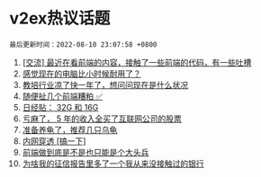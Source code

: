 # v2ex热议话题

`最后更新时间：2022-08-10 23:07:58 +0800`

1. [[交流] 最近在看前端的内容，接触了一些前端的代码，有一些吐槽](https://www.v2ex.com/t/871818)
1. [感觉现在的电脑比小时候耐用了？](https://www.v2ex.com/t/871817)
1. [教培行业凉了快一年了，想问问现在是什么状况](https://www.v2ex.com/t/871823)
1. [随便扯几个前端糟粕 ✅](https://www.v2ex.com/t/871848)
1. [日经贴： 32G 和 16G](https://www.v2ex.com/t/871837)
1. [亏麻了， 5 年的收入全买了互联网公司的股票](https://www.v2ex.com/t/871922)
1. [准备养龟了，推荐几只乌龟](https://www.v2ex.com/t/871881)
1. [内网穿透 [搞一下]](https://www.v2ex.com/t/871831)
1. [前端做到底是不是也只能是个大头兵](https://www.v2ex.com/t/871847)
1. [为啥我的征信报告里多了一个我从来没接触过的银行](https://www.v2ex.com/t/871886)

